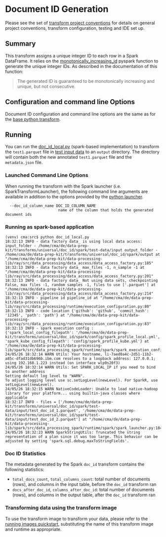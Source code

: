 # Document ID Generation
Please see the set of
[transform project conventions](../../../README.md)
for details on general project conventions, transform configuration,
testing and IDE set up.

## Summary 

This transform assigns a unique integer ID to each row in a Spark DataFrame. It relies on the
[monotonically_increasing_id](https://spark.apache.org/docs/3.1.3/api/python/reference/api/pyspark.sql.functions.monotonically_increasing_id.html)
pyspark function to generate the unique integer IDs. As described in the documentation of this function:
> The generated ID is guaranteed to be monotonically increasing and unique, but not consecutive. 

## Configuration and command line Options

Document ID configuration and command line options are the same as for the
[base python transform](../python/README.md).

## Running
You can run the [doc_id_local.py](src/doc_id_local_spark.py) (spark-based implementation) to transform the
`test1.parquet` file in [test input data](test-data/input) to an `output` directory.  The directory will contain both
the new annotated `test1.parquet` file and the `metadata.json` file.

### Launched Command Line Options 
When running the transform with the Spark launcher (i.e. SparkTransformLauncher), the following command line arguments
are available in addition to the options provided by the
[python launcher](../../../../data-processing-lib/doc/python-launcher-options.md).

```
  --doc_id_column_name DOC_ID_COLUMN_NAME
                        name of the column that holds the generated document ids
```

### Running as spark-based application
```
(venv) cma:src$ python doc_id_local.py
18:32:13 INFO - data factory data_ is using local data access: input_folder - /home/cma/de/data-prep-kit/transforms/universal/doc_id/spark/test-data/input output_folder - /home/cma/de/data-prep-kit/transforms/universal/doc_id/spark/output at "/home/cma/de/data-prep-kit/data-processing-lib/ray/src/data_processing/data_access/data_access_factory.py:185"
18:32:13 INFO - data factory data_ max_files -1, n_sample -1 at "/home/cma/de/data-prep-kit/data-processing-lib/ray/src/data_processing/data_access/data_access_factory.py:201"
18:32:13 INFO - data factory data_ Not using data sets, checkpointing False, max files -1, random samples -1, files to use ['.parquet'] at "/home/cma/de/data-prep-kit/data-processing-lib/ray/src/data_processing/data_access/data_access_factory.py:214"
18:32:13 INFO - pipeline id pipeline_id at "/home/cma/de/data-prep-kit/data-processing-lib/ray/src/data_processing/runtime/execution_configuration.py:80"
18:32:13 INFO - code location {'github': 'github', 'commit_hash': '12345', 'path': 'path'} at "/home/cma/de/data-prep-kit/data-processing-lib/ray/src/data_processing/runtime/execution_configuration.py:83"
18:32:13 INFO - spark execution config : {'spark_local_config_filepath': '/home/cma/de/data-prep-kit/transforms/universal/doc_id/spark/config/spark_profile_local.yml', 'spark_kube_config_filepath': 'config/spark_profile_kube.yml'} at "/home/cma/de/data-prep-kit/data-processing-lib/spark/src/data_processing_spark/runtime/spark/spark_execution_config.py:42"
24/05/26 18:32:14 WARN Utils: Your hostname, li-7aed0a4c-2d51-11b2-a85c-dfad31db696b.ibm.com resolves to a loopback address: 127.0.0.1; using 192.168.1.223 instead (on interface wlp0s20f3)
24/05/26 18:32:14 WARN Utils: Set SPARK_LOCAL_IP if you need to bind to another address
Setting default log level to "WARN".
To adjust logging level use sc.setLogLevel(newLevel). For SparkR, use setLogLevel(newLevel).
24/05/26 18:32:15 WARN NativeCodeLoader: Unable to load native-hadoop library for your platform... using builtin-java classes where applicable
18:32:17 INFO - files = ['/home/cma/de/data-prep-kit/transforms/universal/doc_id/spark/test-data/input/test_doc_id_1.parquet', '/home/cma/de/data-prep-kit/transforms/universal/doc_id/spark/test-data/input/test_doc_id_2.parquet'] at "/home/cma/de/data-prep-kit/data-processing-lib/spark/src/data_processing_spark/runtime/spark/spark_launcher.py:184"
24/05/26 18:32:23 WARN SparkStringUtils: Truncated the string representation of a plan since it was too large. This behavior can be adjusted by setting 'spark.sql.debug.maxToStringFields'.
```

### Doc ID Statistics
The metadata generated by the Spark `doc_id` transform contains the following statistics:
  * `total_docs_count`, `total_columns_count`: total number of documents (rows), and columns in the input table, before the `doc_id` transform ran    
  * `docs_after_doc_id`, `columns_after_doc_id`: total number of documents (rows), and columns in the output table, after the `doc_id` transform ran  

### Transforming data using the transform image

To use the transform image to transform your data, please refer to the 
[running images quickstart](../../../../doc/quick-start/run-transform-image.md),
substituting the name of this transform image and runtime as appropriate.
